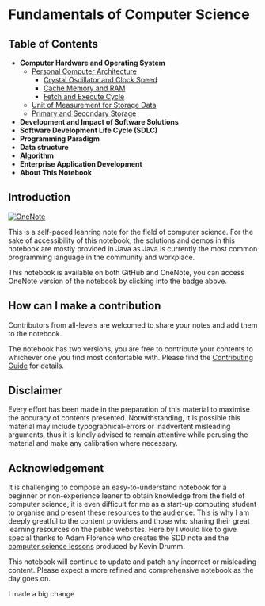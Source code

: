 # Fundamentals of Computer Science
## Table of Contents
- **Computer Hardware and Operating System**
    - [Personal Computer Architecture](https://github.com/BlindTerran/ComputerScience/blob/main/Personal%20Computer%20Architecture.md)
        - [Crystal Oscillator and Clock Speed](https://github.com/BlindTerran/ComputerScience/blob/main/Crystal%20Oscillator%20and%20Clock%20Speed.md)
        - [Cache Memory and RAM](https://github.com/BlindTerran/ComputerScience/blob/main/Cache%20Memory%20and%20RAMs.md)
        - [Fetch and Execute Cycle](https://github.com/BlindTerran/ComputerScience/blob/main/Fetch%20and%20Execute%20Cycle.md)
    - [Unit of Measurement for Storage Data](https://github.com/BlindTerran/ComputerScience/blob/main/Unit%20of%20measurement%20for%20storage%20data.md)
    - [Primary and Secondary Storage](https://github.com/BlindTerran/ComputerScience/blob/main/Primary%20and%20Secondary%20Storage.md)
- **Development and Impact of Software Solutions**
- **Software Development Life Cycle (SDLC)**
- **Programming Paradigm**
- **Data structure**
- **Algorithm**
- **Enterprise Application Development**
- **About This Notebook**

## Introduction 
[![OneNote](https://img.shields.io/badge/OneNote-available-7719AA?style=flat&logo=microsoftonenote)](https://1drv.ms/u/s!AmWG9Hx2-DjXqSPM5NaNAiJf4V7L)

This is a self-paced leanring note for the field of computer science. For the sake of accessibility of this notebook, the solutions and demos in this notebook are mostly provided in Java as Java is currently the most common programming language in the community and workplace. 

This notebook is available on both GitHub and OneNote, you can access OneNote version of the notebook by clicking into the badge above.

## How can I make a contribution
Contributors from all-levels are welcomed to share your notes and add them to the notebook. 

The notebook has two versions, you are free to contribute your contents to whichever one you find most confortable with.
Please find the [Contributing Guide](Contributing%20Guide.md) for details.

## Disclaimer 
Every effort has been made in the preparation of this material to maximise the accuracy of contents presented. Notwithstanding, it is possible this material may include typographical-errors or inadvertent misleading arguments, thus it is kindly advised to remain attentive while perusing the material and make any calibration where necessary.       

## Acknowledgement 
It is challenging to compose an easy-to-understand notebook for a beginner or non-experience leaner to obtain knowledge from the field of computer science, it is even difficult for me as a start-up computing student to organise and present these resources to the audience. This is why I am deeply greatful to the content providers and those who sharing their great learning resources on the public websites.
Here by I would like to give special thanks to Adam Florence who creates the SDD note and the [computer science lessons](https://www.youtube.com/@ComputerScienceLessons) produced by Kevin Drumm. 

This notebook will continue to update and patch any incorrect or misleading content. Please expect a more refined and comprehensive notebook as the day goes on.

I made a big change